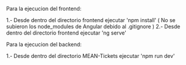 Para la ejecucion del frontend:

1.- Desde dentro del directorio frontend ejecutar 'npm install' ( No se subieron los node_modules de Angular debido al .gitignore )
2.- Desde dentro del directorio frontend ejecutar 'ng serve'

Para la ejecucion del backend:

1.- Desde dentro del directorio MEAN-Tickets ejecutar 'npm run dev'

